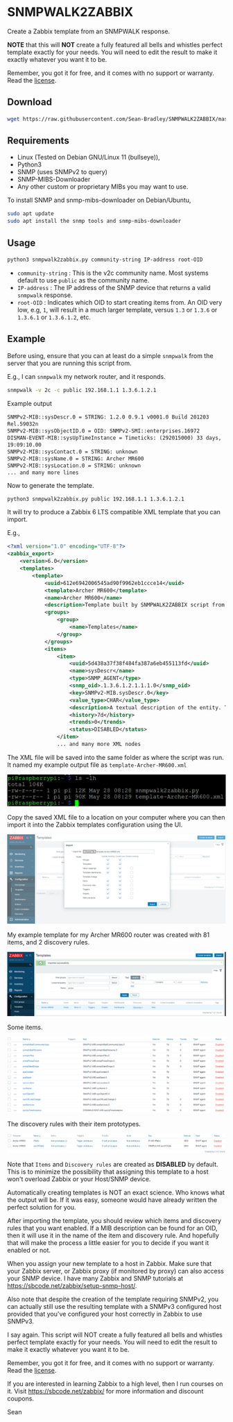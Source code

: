 # SNMPWALK2ZABBIX

Create a Zabbix template from an SNMPWALK response.

**NOTE** that this will **NOT** create a fully featured all bells and whistles perfect template exactly for your needs. You will need to edit the result to make it exactly whatever you want it to be.

Remember, you got it for free, and it comes with no support or warranty. Read the [license](LICENSE).

## Download

```bash
wget https://raw.githubusercontent.com/Sean-Bradley/SNMPWALK2ZABBIX/master/snmpwalk2zabbix.py
```

## Requirements

- Linux (Tested on Debian GNU/Linux 11 (bullseye)),
- Python3
- SNMP (uses SNMPv2 to query)
- SNMP-MIBS-Downloader
- Any other custom or proprietary MIBs you may want to use.

To install SNMP and snmp-mibs-downloader on Debian/Ubuntu,

```bash
sudo apt update
sudo apt install the snmp tools and snmp-mibs-downloader
```

## Usage

```bash
python3 snmpwalk2zabbix.py community-string IP-address root-OID
```

- `community-string` : This is the v2c community name. Most systems default to use `public` as the community name.
- `IP-address` : The IP address of the SNMP device that returns a valid `snmpwalk` response.
- `root-OID` : Indicates which OID to start creating items from. An OID very low, e.g, `1`, will result in a much larger template, versus `1.3` or `1.3.6` or `1.3.6.1` or `1.3.6.1.2`, etc.

## Example

Before using, ensure that you can at least do a simple `snmpwalk` from the server that you are running this script from.

E.g., I can `snmpwalk` my network router, and it responds.

```bash
snmpwalk -v 2c -c public 192.168.1.1 1.3.6.1.2.1
```

Example output

```
SNMPv2-MIB::sysDescr.0 = STRING: 1.2.0 0.9.1 v0001.0 Build 201203 Rel.59032n
SNMPv2-MIB::sysObjectID.0 = OID: SNMPv2-SMI::enterprises.16972
DISMAN-EVENT-MIB::sysUpTimeInstance = Timeticks: (292015000) 33 days, 19:09:10.00
SNMPv2-MIB::sysContact.0 = STRING: unknown
SNMPv2-MIB::sysName.0 = STRING: Archer MR600
SNMPv2-MIB::sysLocation.0 = STRING: unknown
... and many more lines
```

Now to generate the template.

```bash
python3 snmpwalk2zabbix.py public 192.168.1.1 1.3.6.1.2.1
```

It will try to produce a Zabbix 6 LTS compatible XML template that you can import.

E.g.,

```xml
<?xml version="1.0" encoding="UTF-8"?>
<zabbix_export>
    <version>6.0</version>
    <templates>
        <template>
            <uuid>612e6942006545ad90f9962eb1ccce14</uuid>
            <template>Archer MR600</template>
            <name>Archer MR600</name>
            <description>Template built by SNMPWALK2ZABBIX script from https://github.com/Sean-Bradley/SNMPWALK2ZABBIX</description>
            <groups>
                <group>
                    <name>Templates</name>
                </group>
            </groups>
            <items>
                <item>
                    <uuid>5d438a37f38f484fa387a6eb455113fd</uuid>
                    <name>sysDescr</name>
                    <type>SNMP_AGENT</type>
                    <snmp_oid>.1.3.6.1.2.1.1.1.0</snmp_oid>
                    <key>SNMPv2-MIB.sysDescr.0</key>
                    <value_type>CHAR</value_type>
                    <description>A textual description of the entity. This value should include the full name and version identification of the system's hardware type, software operating-system, and networking software.</description>
                    <history>7d</history>
                    <trends>0</trends>
                    <status>DISABLED</status>
                </item>
                ... and many more XML nodes
```

The XML file will be saved into the same folder as where the script was run. It named my example output file as `template-Archer-MR600.xml`

![Directory Listing](img/ls.gif)

Copy the saved XML file to a location on your computer where you can then import it into the Zabbix templates configuration using the UI.

![Import Template](img/import.gif)

My example template for my Archer MR600 router was created with 81 items, and 2 discovery rules.

![Template](img/template.gif)

Some items.

![Items](img/items.gif)

The discovery rules with their item prototypes.

![Discovery Rules](img/discovery-rules.gif)

Note that `Items` and `Discovery rules` are created as **DISABLED** by default. This is to minimize the possibility that assigning this template to a host won't overload Zabbix or your Host/SNMP device.

Automatically creating templates is NOT an exact science. Who knows what the output will be. If it was easy, someone would have already written the perfect solution for you.

After importing the template, you should review which items and discovery rules that you want enabled. If a MIB description can be found for an OID, then it will use it in the name of the item and discovery rule. And hopefully that will make the process a little easier for you to decide if you want it enabled or not.

When you assign your new template to a host in Zabbix. Make sure that your Zabbix server, or Zabbix proxy (if monitored by proxy) can also access your SNMP device. I have many Zabbix and SNMP tutorials at https://sbcode.net/zabbix/setup-snmp-host/.

Also note that despite the creation of the template requiring SNMPv2, you can actually still use the resulting template with a SNMPv3 configured host provided that you've configured your host correctly in Zabbix to use SNMPv3.

I say again. This script will NOT create a fully featured all bells and whistles perfect template exactly for your needs. You will need to edit the result to make it exactly whatever you want it to be.

Remember, you got it for free, and it comes with no support or warranty. Read the [license](LICENSE).

If you are interested in learning Zabbix to a high level, then I run courses on it. Visit https://sbcode.net/zabbix/ for more information and discount coupons.

Sean